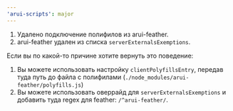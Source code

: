 ```yaml
---
'arui-scripts': major
---
```


1. Удалено подключение полифилов из arui-feather.
2. arui-feather удален из списка `serverExternalsExemptions`.

Если вы по какой-то причине хотите вернуть это поведение:
1. Вы можете использовать настройку `clientPolyfillsEntry`, передав туда путь до файла с полифилами (`./node_modules/arui-feather/polyfills.js`)
2. Вы можете использовать оверрайд для `serverExternalsExemptions` и добавить туда regex для feather: `/^arui-feather/`.
